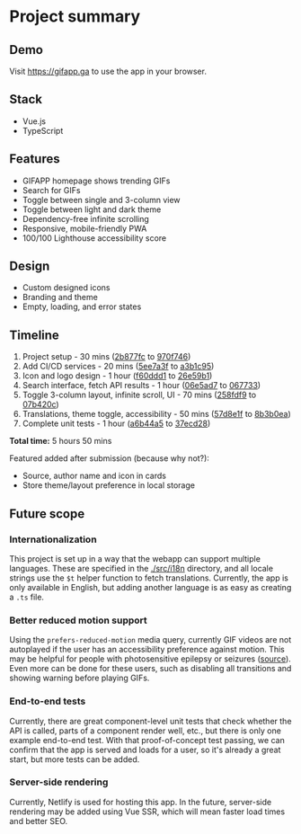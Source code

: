 # Project summary

## Demo

Visit https://gifapp.ga to use the app in your browser.

## Stack

- Vue.js
- TypeScript

## Features

- GIFAPP homepage shows trending GIFs
- Search for GIFs
- Toggle between single and 3-column view
- Toggle between light and dark theme
- Dependency-free infinite scrolling
- Responsive, mobile-friendly PWA
- 100/100 Lighthouse accessibility score

## Design

- Custom designed icons
- Branding and theme
- Empty, loading, and error states

## Timeline

1. Project setup - 30 mins ([2b877fc](https://github.com/AnandChowdhary/gifapp/commit/2b877fc) to [970f746](https://github.com/AnandChowdhary/gifapp/commit/970f746))
2. Add CI/CD services - 20 mins ([5ee7a3f](https://github.com/AnandChowdhary/gifapp/commit/5ee7a3f) to [a3b1c95](https://github.com/AnandChowdhary/gifapp/commit/a3b1c95))
3. Icon and logo design - 1 hour ([f60ddd1](https://github.com/AnandChowdhary/gifapp/commit/f60ddd1) to [26e59b1](https://github.com/AnandChowdhary/gifapp/commit/26e59b1))
4. Search interface, fetch API results - 1 hour ([06e5ad7](https://github.com/AnandChowdhary/gifapp/commit/06e5ad7) to [067733](https://github.com/AnandChowdhary/gifapp/commit/067733))
5. Toggle 3-column layout, infinite scroll, UI - 70 mins ([258fdf9](https://github.com/AnandChowdhary/gifapp/commit/258fdf9) to [07b420c](https://github.com/AnandChowdhary/gifapp/commit/07b420c))
6. Translations, theme toggle, accessibility - 50 mins ([57d8e1f](https://github.com/AnandChowdhary/gifapp/commit/57d8e1f) to [8b3b0ea](https://github.com/AnandChowdhary/gifapp/commit/8b3b0ea))
7. Complete unit tests - 1 hour ([a6b44a5](https://github.com/AnandChowdhary/gifapp/commit/a6b44a5) to [37ecd28](https://github.com/AnandChowdhary/gifapp/commit/37ecd28))

**Total time:** 5 hours 50 mins

Featured added after submission (because why not?):

- Source, author name and icon in cards
- Store theme/layout preference in local storage

## Future scope

### Internationalization

This project is set up in a way that the webapp can support multiple languages. These are specified in the [./src/i18n](/src/i18n) directory, and all locale strings use the `$t` helper function to fetch translations. Currently, the app is only available in English, but adding another language is as easy as creating a `.ts` file.

### Better reduced motion support

Using the `prefers-reduced-motion` media query, currently GIF videos are not autoplayed if the user has an accessibility preference against motion. This may be helpful for people with photosensitive epilepsy or seizures ([source](https://developer.mozilla.org/en-US/docs/Web/Accessibility/Seizure_disorders)). Even more can be done for these users, such as disabling all transitions and showing warning before playing GIFs.

### End-to-end tests

Currently, there are great component-level unit tests that check whether the API is called, parts of a component render well, etc., but there is only one example end-to-end test. With that proof-of-concept test passing, we can confirm that the app is served and loads for a user, so it's already a great start, but more tests can be added.

### Server-side rendering

Currently, Netlify is used for hosting this app. In the future, server-side rendering may be added using Vue SSR, which will mean faster load times and better SEO.
